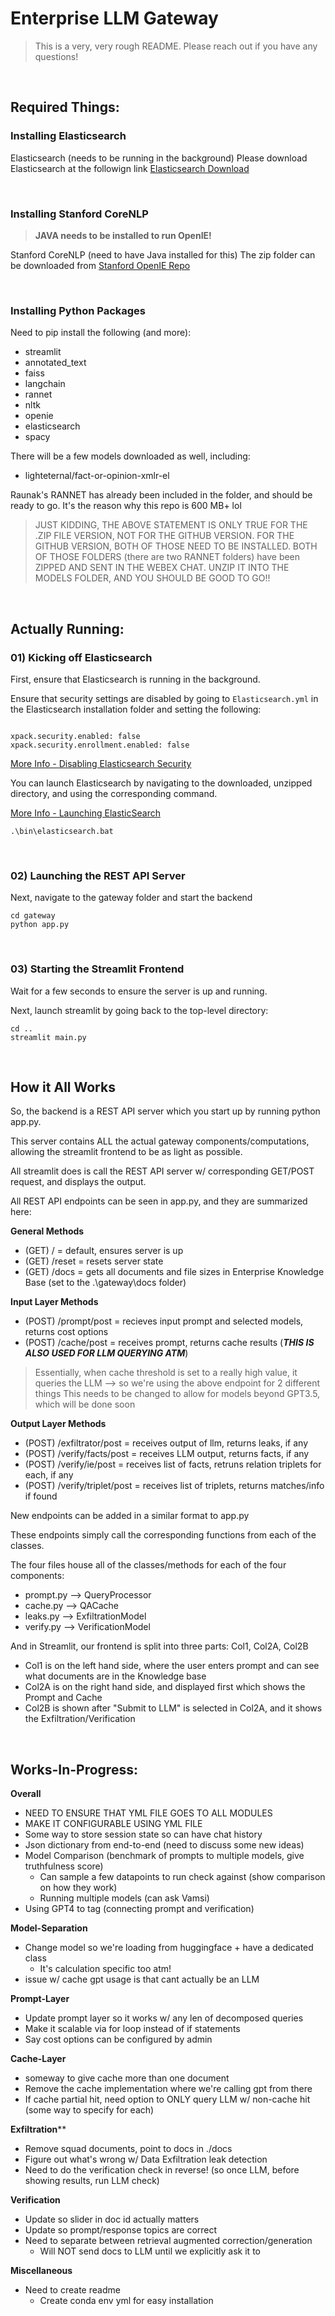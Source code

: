 # Enterprise LLM Gateway 

> This is a very, very rough README. Please reach out if you have any questions! 

&nbsp; &nbsp;


## Required Things: 

### Installing Elasticsearch 

Elasticsearch (needs to be running in the background)
Please download Elasticsearch at the followign link [Elasticsearch Download](https://www.elastic.co/downloads/elasticsearch)

&nbsp; &nbsp;

### Installing Stanford CoreNLP 

> **JAVA needs to be installed to run OpenIE!**

Stanford CoreNLP (need to have Java installed for this)
The zip folder can be downloaded from [Stanford OpenIE Repo](https://stanfordnlp.github.io/CoreNLP/download.html)

&nbsp; &nbsp;

### Installing Python Packages 

Need to pip install the following (and more): 

- streamlit 
- annotated_text
- faiss 
- langchain 
- rannet 
- nltk 
- openie 
- elasticsearch 
- spacy 

There will be a few models downloaded as well, including: 
- lighteternal/fact-or-opinion-xmlr-el 

Raunak's RANNET has already been included in the folder, and should be ready to go. It's the reason why this repo is 600 MB+ lol 

> JUST KIDDING, THE ABOVE STATEMENT IS ONLY TRUE FOR THE .ZIP FILE VERSION, NOT FOR THE GITHUB VERSION. FOR THE GITHUB VERSION, BOTH OF THOSE NEED TO BE INSTALLED. BOTH OF THOSE FOLDERS (there are two RANNET folders) have been ZIPPED AND SENT IN THE WEBEX CHAT. UNZIP IT INTO THE MODELS FOLDER, AND YOU SHOULD BE GOOD TO GO!!

&nbsp; &nbsp;


## Actually Running: 

### 01) Kicking off Elasticsearch

First, ensure that Elasticsearch is running in the background. 

Ensure that security settings are disabled by going to `Elasticsearch.yml` in the Elasticsearch installation folder and setting the following: 

```

xpack.security.enabled: false
xpack.security.enrollment.enabled: false

```

[More Info - Disabling Elasticsearch Security](https://discuss.elastic.co/t/disable-authentification-for-elasticsearch/304862/3)



You can launch Elasticsearch by navigating to the downloaded, unzipped directory, and using the corresponding command.

[More Info - Launching ElasticSearch](https://www.elastic.co/guide/en/elasticsearch/reference/current/starting-elasticsearch.htmls)

```
.\bin\elasticsearch.bat
```

&nbsp; &nbsp;


### 02) Launching the REST API Server

Next, navigate to the gateway folder and start the backend 

```
cd gateway
python app.py 

```

&nbsp; &nbsp;


### 03) Starting the Streamlit Frontend 

Wait for a few seconds to ensure the server is up and running. 

Next, launch streamlit by going back to the top-level directory: 

```
cd ..
streamlit main.py
```

&nbsp; &nbsp;

## How it All Works 

So, the backend is a REST API server which you start up by running python app.py. 

This server contains ALL the actual gateway components/computations, allowing the streamlit frontend to be as light as possible. 

All streamlit does is call the REST API server w/ corresponding GET/POST request, and displays the output. 

All REST API endpoints can be seen in app.py, and they are summarized here: 

**General Methods**
- (GET) / = default, ensures server is up 
- (GET) /reset = resets server state 
- (GET) /docs = gets all documents and file sizes in Enterprise Knowledge Base (set to the .\gateway\docs folder)

**Input Layer Methods**
- (POST) /prompt/post = recieves input prompt and selected models, returns cost options 
- (POST) /cache/post = receives prompt, returns cache results (***THIS IS ALSO USED FOR LLM QUERYING ATM***)

> Essentially, when cache threshold is set to a really high value, it queries the LLM --> so we're using the above endpoint for 2 different things 
> This needs to be changed to allow for models beyond GPT3.5, which will be done soon 

**Output Layer Methods** 
- (POST) /exfiltrator/post = receives output of llm, returns leaks, if any 
- (POST) /verify/facts/post = receives LLM output, returns facts, if any
- (POST) /verify/ie/post = receives list of facts, retruns relation triplets for each, if any 
- (POST) /verify/triplet/post = receives list of triplets, returns matches/info if found 

New endpoints can be added in a similar format to app.py 

These endpoints simply call the corresponding functions from each of the classes. 

The four files house all of the classes/methods for each of the four components: 
- prompt.py --> QueryProcessor
- cache.py --> QACache
- leaks.py --> ExfiltrationModel
- verify.py --> VerificationModel 

And in Streamlit, our frontend is split into three parts: Col1, Col2A, Col2B
- Col1 is on the left hand side, where the user enters prompt and can see what documents are in the Knowledge base 
- Col2A is on the right hand side, and displayed first which shows the Prompt and Cache 
- Col2B is shown after "Submit to LLM" is selected in Col2A, and it shows the Exfiltration/Verification

&nbsp; &nbsp;

## Works-In-Progress: 

**Overall**
- NEED TO ENSURE THAT YML FILE GOES TO ALL MODULES 
- MAKE IT CONFIGURABLE USING YML FILE 
- Some way to store session state so can have chat history 
- Json dictionary from end-to-end (need to discuss some new ideas)
- Model Comparison (benchmark of prompts to multiple models, give truthfulness score)
  - Can sample a few datapoints to run check against (show comparison on how they work)
  - Running multiple models (can ask Vamsi)
- Using GPT4 to tag (connecting prompt and verification)

**Model-Separation**
- Change model so we're loading from huggingface + have a dedicated class
  - It's calculation specific too atm! 
- issue w/ cache gpt usage is that cant actually be an LLM


**Prompt-Layer**
- Update prompt layer so it works w/ any len of decomposed queries 
- Make it scalable via for loop instead of if statements
- Say cost options can be configured by admin 

**Cache-Layer**
- someway to give cache more than one document 
- Remove the cache implementation where we're calling gpt from there 
- If cache partial hit, need option to ONLY query LLM w/ non-cache hit (some way to specify for each)

**Exfiltration****
  - Remove squad documents, point to docs in ./docs
  - Figure out what's wrong w/ Data Exfiltration leak detection 
  - Need to do the verification check in reverse! (so once LLM, before showing results, run LLM check)


**Verification** 
- Update so slider in doc id actually matters
- Update so prompt/response topics are correct  
- Need to separate between retrieval augmented correction/generation
  - Will NOT send docs to LLM until we explicitly ask it to


**Miscellaneous**
- Need to create readme
  - Create conda env yml for easy installation 

